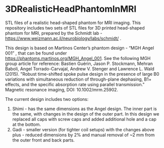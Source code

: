 # 3DRealisticHeadPhantomInMRI
STL files of a realistic head-shaped phantom for MRI imaging.
This repository includes two sets of STL files for 3D printed head-shaped phantom for MRI, prepared by the Schmidt lab - https://www.weizmann.ac.il/neurobiology/labs/schmidt/ . 

This design is based on Martinos Center’s phantom design - “MGH Angel 001” , that can be found under https://phantoms.martinos.org/MGH_Angel_001. See the following MGH group article for reference:
Bastien Guérin, Jason P. Stockmann, Mehran Baboli, Angel Torrado-Carvajal, Andrew V. Stenger and Lawrence L. Wald (2015). "Robust time-shifted spoke pulse design in the presence of large B0 variations with simultaneous reduction of through-plane dephasing, B1+ effects, and the specific absorption rate using parallel transmission." Magnetic resonance imaging, DOI: 10.1002/mrm.25902.

The current design includes two options:
1) Shimi - has the same dimensions as the Angel design. The inner part is the same, with changes in the design of the outer part. In this design we replaced all caps with screw caps and added additional hole and a cap at the bottom.
2) Gadi - smaller version (for tighter coil setups) with the changes above plus - reduced dimensions by 2% and manual removal of ~2 mm from the outer front and back parts.
